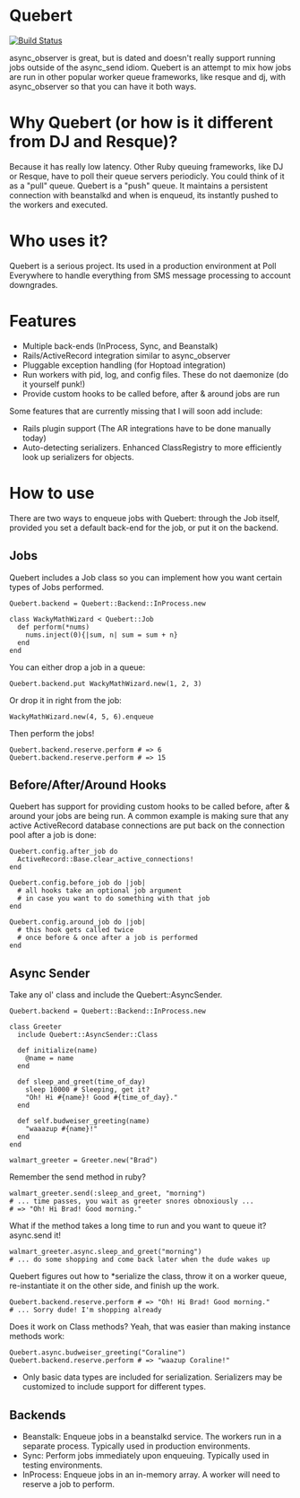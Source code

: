 # Quebert

[![Build Status](https://travis-ci.org/polleverywhere/quebert.png?branch=master)](https://travis-ci.org/polleverywhere/quebert)

async_observer is great, but is dated and doesn't really support running jobs outside of the async_send idiom. Quebert is an attempt to mix how jobs are run in other popular worker queue frameworks, like resque and dj, with async_observer so that you can have it both ways.

# Why Quebert (or how is it different from DJ and Resque)?

Because it has really low latency. Other Ruby queuing frameworks, like DJ or Resque, have to poll their queue servers periodicly. You could think of it as a "pull" queue. Quebert is a "push" queue. It maintains a persistent connection with beanstalkd and when is enqueud, its instantly pushed to the workers and executed.

# Who uses it?

Quebert is a serious project. Its used in a production environment at Poll Everywhere to handle everything from SMS message processing to account downgrades.

# Features

* Multiple back-ends (InProcess, Sync, and Beanstalk)
* Rails/ActiveRecord integration similar to async_observer
* Pluggable exception handling (for Hoptoad integration)
* Run workers with pid, log, and config files. These do not daemonize (do it yourself punk!)
* Provide custom hooks to be called before, after & around jobs are run

Some features that are currently missing that I will soon add include:

* Rails plugin support (The AR integrations have to be done manually today)
* Auto-detecting serializers. Enhanced ClassRegistry to more efficiently look up serializers for objects.

# How to use

There are two ways to enqueue jobs with Quebert: through the Job itself, provided you set a default back-end for the job, or put it on the backend.

## Jobs

Quebert includes a Job class so you can implement how you want certain types of Jobs performed.
    
    Quebert.backend = Quebert::Backend::InProcess.new
    
    class WackyMathWizard < Quebert::Job
      def perform(*nums)
        nums.inject(0){|sum, n| sum = sum + n}
      end
    end

You can either drop a job in a queue:

    Quebert.backend.put WackyMathWizard.new(1, 2, 3)

Or drop it in right from the job:

    WackyMathWizard.new(4, 5, 6).enqueue

Then perform the jobs!

    Quebert.backend.reserve.perform # => 6
    Quebert.backend.reserve.perform # => 15

## Before/After/Around Hooks

Quebert has support for providing custom hooks to be called before, after & around your jobs are being run.
A common example is making sure that any active ActiveRecord database connections are put back on the connection pool after a job is done:

    Quebert.config.after_job do
      ActiveRecord::Base.clear_active_connections!
    end

    Quebert.config.before_job do |job|
      # all hooks take an optional job argument
      # in case you want to do something with that job
    end

    Quebert.config.around_job do |job|
      # this hook gets called twice
      # once before & once after a job is performed
    end

## Async Sender

Take any ol' class and include the Quebert::AsyncSender.

    Quebert.backend = Quebert::Backend::InProcess.new

    class Greeter
      include Quebert::AsyncSender::Class
      
      def initialize(name)
        @name = name
      end
      
      def sleep_and_greet(time_of_day)
        sleep 10000 # Sleeping, get it?
        "Oh! Hi #{name}! Good #{time_of_day}."
      end
      
      def self.budweiser_greeting(name)
        "waaazup #{name}!"
      end
    end
    
    walmart_greeter = Greeter.new("Brad")

Remember the send method in ruby?

    walmart_greeter.send(:sleep_and_greet, "morning")
    # ... time passes, you wait as greeter snores obnoxiously ...
    # => "Oh! Hi Brad! Good morning."

What if the method takes a long time to run and you want to queue it? async.send it!

    walmart_greeter.async.sleep_and_greet("morning")
    # ... do some shopping and come back later when the dude wakes up
    
Quebert figures out how to *serialize the class, throw it on a worker queue, re-instantiate it on the other side, and finish up the work.

    Quebert.backend.reserve.perform # => "Oh! Hi Brad! Good morning."
    # ... Sorry dude! I'm shopping already
    
Does it work on Class methods? Yeah, that was easier than making instance methods work:

    Quebert.async.budweiser_greeting("Coraline")
    Quebert.backend.reserve.perform # => "waazup Coraline!"

* Only basic data types are included for serialization. Serializers may be customized to include support for different types.

## Backends

* Beanstalk: Enqueue jobs in a beanstalkd service. The workers run in a separate process. Typically used in production environments.
* Sync: Perform jobs immediately upon enqueuing. Typically used in testing environments.
* InProcess: Enqueue jobs in an in-memory array. A worker will need to reserve a job to perform.

